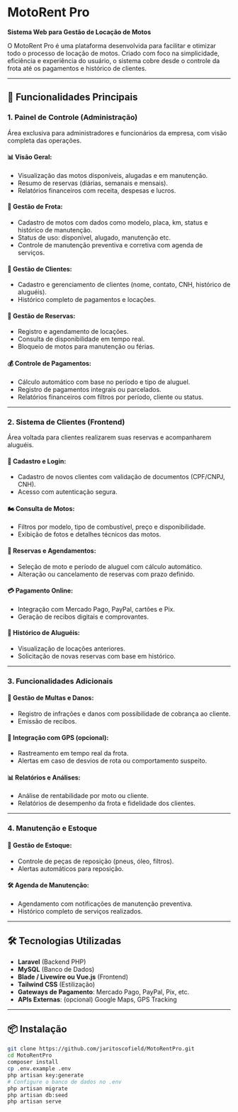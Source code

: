 # MotoRent Pro

**Sistema Web para Gestão de Locação de Motos**

O MotoRent Pro é uma plataforma desenvolvida para facilitar e otimizar todo o processo de locação de motos. Criado com foco na simplicidade, eficiência e experiência do usuário, o sistema cobre desde o controle da frota até os pagamentos e histórico de clientes.

---

## 🚀 Funcionalidades Principais

### 1. Painel de Controle (Administração)

Área exclusiva para administradores e funcionários da empresa, com visão completa das operações.

#### 📊 Visão Geral:
- Visualização das motos disponíveis, alugadas e em manutenção.
- Resumo de reservas (diárias, semanais e mensais).
- Relatórios financeiros com receita, despesas e lucros.

#### 🛵 Gestão de Frota:
- Cadastro de motos com dados como modelo, placa, km, status e histórico de manutenção.
- Status de uso: disponível, alugado, manutenção etc.
- Controle de manutenção preventiva e corretiva com agenda de serviços.

#### 👥 Gestão de Clientes:
- Cadastro e gerenciamento de clientes (nome, contato, CNH, histórico de aluguéis).
- Histórico completo de pagamentos e locações.

#### 📅 Gestão de Reservas:
- Registro e agendamento de locações.
- Consulta de disponibilidade em tempo real.
- Bloqueio de motos para manutenção ou férias.

#### 💰 Controle de Pagamentos:
- Cálculo automático com base no período e tipo de aluguel.
- Registro de pagamentos integrais ou parcelados.
- Relatórios financeiros com filtros por período, cliente ou status.

---

### 2. Sistema de Clientes (Frontend)

Área voltada para clientes realizarem suas reservas e acompanharem aluguéis.

#### 🔐 Cadastro e Login:
- Cadastro de novos clientes com validação de documentos (CPF/CNPJ, CNH).
- Acesso com autenticação segura.

#### 🏍️ Consulta de Motos:
- Filtros por modelo, tipo de combustível, preço e disponibilidade.
- Exibição de fotos e detalhes técnicos das motos.

#### 📆 Reservas e Agendamentos:
- Seleção de moto e período de aluguel com cálculo automático.
- Alteração ou cancelamento de reservas com prazo definido.

#### 💳 Pagamento Online:
- Integração com Mercado Pago, PayPal, cartões e Pix.
- Geração de recibos digitais e comprovantes.

#### 📖 Histórico de Aluguéis:
- Visualização de locações anteriores.
- Solicitação de novas reservas com base em histórico.

---

### 3. Funcionalidades Adicionais

#### 🚨 Gestão de Multas e Danos:
- Registro de infrações e danos com possibilidade de cobrança ao cliente.
- Emissão de recibos.

#### 📍 Integração com GPS (opcional):
- Rastreamento em tempo real da frota.
- Alertas em caso de desvios de rota ou comportamento suspeito.

#### 📊 Relatórios e Análises:
- Análise de rentabilidade por moto ou cliente.
- Relatórios de desempenho da frota e fidelidade dos clientes.

---

### 4. Manutenção e Estoque

#### 🧩 Gestão de Estoque:
- Controle de peças de reposição (pneus, óleo, filtros).
- Alertas automáticos para reposição.

#### 🛠️ Agenda de Manutenção:
- Agendamento com notificações de manutenção preventiva.
- Histórico completo de serviços realizados.

---

## 🛠️ Tecnologias Utilizadas

- **Laravel** (Backend PHP)
- **MySQL** (Banco de Dados)
- **Blade / Livewire ou Vue.js** (Frontend)
- **Tailwind CSS** (Estilização)
- **Gateways de Pagamento**: Mercado Pago, PayPal, Pix, etc.
- **APIs Externas**: (opcional) Google Maps, GPS Tracking

---

## 📦 Instalação

```bash
git clone https://github.com/jaritoscofield/MotoRentPro.git
cd MotoRentPro
composer install
cp .env.example .env
php artisan key:generate
# Configure o banco de dados no .env
php artisan migrate
php artisan db:seed
php artisan serve
